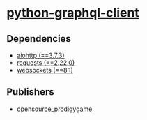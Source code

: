 # [python-graphql-client](https://pypi.org/project/python-graphql-client)

## Dependencies
- [aiohttp (==3.7.3)](packages/a/aiohttp.md)
- [requests (==2.22.0)](packages/r/requests.md)
- [websockets (==8.1)](packages/w/websockets.md)



## Publishers
- [opensource_prodigygame](https://pypi.org/user/opensource_prodigygame)

